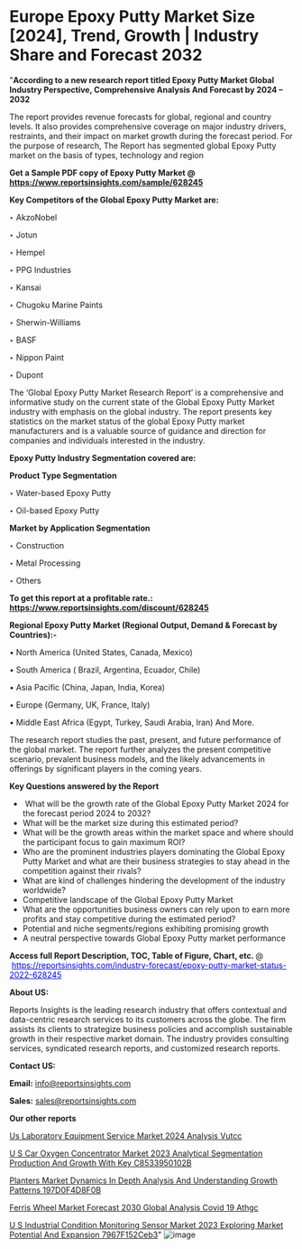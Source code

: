 # Europe Epoxy Putty Market Size [2024], Trend, Growth | Industry Share and Forecast 2032

"<strong>According to a new research report titled Epoxy Putty Market Global Industry Perspective, Comprehensive Analysis And Forecast by 2024 – 2032</strong>

The report provides revenue forecasts for global, regional and country levels. It also provides comprehensive coverage on major industry drivers, restraints, and their impact on market growth during the forecast period. For the purpose of research, The Report has segmented global Epoxy Putty market on the basis of types, technology and region

<strong>Get a Sample PDF copy of Epoxy Putty Market </strong><strong>@<a href=https://www.reportsinsights.com/sample/628245 style=color:#0000ff;> https://www.reportsinsights.com/sample/628245</a></strong></font>

<strong>Key Competitors of the Global Epoxy Putty Market are:</strong>

‣ AkzoNobel

‣ Jotun

‣ Hempel

‣ PPG Industries

‣ Kansai

‣ Chugoku Marine Paints

‣ Sherwin-Williams

‣ BASF

‣ Nippon Paint

‣ Dupont

The ‘Global Epoxy Putty Market Research Report’ is a comprehensive and informative study on the current state of the Global Epoxy Putty Market industry with emphasis on the global industry. The report presents key statistics on the market status of the global Epoxy Putty market manufacturers and is a valuable source of guidance and direction for companies and individuals interested in the industry.

<strong>Epoxy Putty Industry Segmentation covered are:</strong>

<strong>Product Type Segmentation</strong>

‣    Water-based Epoxy Putty

‣ Oil-based Epoxy Putty

<strong>Market by Application Segmentation</strong>

‣   Construction

‣ Metal Processing

‣ Others

<strong>To get this report at a profitable rate.: <a href=https://www.reportsinsights.com/discount/628245 style=color:#0000ff;>https://www.reportsinsights.com/discount/628245</a></strong></font>

<strong>Regional Epoxy Putty Market (Regional Output, Demand &amp; Forecast by Countries):-</strong>

• North America (United States, Canada, Mexico)

• South America ( Brazil, Argentina, Ecuador, Chile)

• Asia Pacific (China, Japan, India, Korea)

• Europe (Germany, UK, France, Italy)

• Middle East Africa (Egypt, Turkey, Saudi Arabia, Iran) And More.

The research report studies the past, present, and future performance of the global market. The report further analyzes the present competitive scenario, prevalent business models, and the likely advancements in offerings by significant players in the coming years.

<strong>Key Questions answered by the Report</strong>
<ul>
  <li> What will be the growth rate of the Global Epoxy Putty Market 2024 for the forecast period 2024 to 2032?</li>
  <li>What will be the market size during this estimated period?</li>
  <li>What will be the growth areas within the market space and where should the participant focus to gain maximum ROI?</li>
  <li>Who are the prominent industries players dominating the Global Epoxy Putty Market and what are their business strategies to stay ahead in the competition against their rivals?</li>
  <li>What are kind of challenges hindering the development of the industry worldwide?</li>
  <li>Competitive landscape of the Global Epoxy Putty Market</li>
  <li>What are the opportunities business owners can rely upon to earn more profits and stay competitive during the estimated period?</li>
  <li>Potential and niche segments/regions exhibiting promising growth</li>
  <li>A neutral perspective towards Global Epoxy Putty market performance</li>
</ul>
<strong>Access full Report Description, TOC, Table of Figure, Chart, etc. </strong>@  <a href=https://reportsinsights.com/industry-forecast/epoxy-putty-market-status-2022-628245 style=color:#0000ff;>https://reportsinsights.com/industry-forecast/epoxy-putty-market-status-2022-628245</a></font>

<strong><strong>About US</strong>:</strong>

Reports Insights is the leading research industry that offers contextual and data-centric research services to its customers across the globe. The firm assists its clients to strategize business policies and accomplish sustainable growth in their respective market domain. The industry provides consulting services, syndicated research reports, and customized research reports.

<strong>Contact US:</strong>

<p class=""""><b>Email:</b> <a href=mailto:info@reportsinsights.com>info@reportsinsights.com</a></p>
<p class=""""><b>Sales:</b> <a href=mailto:sales@reportsinsights.com>sales@reportsinsights.com</a></p>

<strong>Our other reports</strong>

<a href=https://www.linkedin.com/pulse/us-laboratory-equipment-service-market-2024-analysis-vutcc/>Us Laboratory Equipment Service Market 2024 Analysis Vutcc</a>

<a href=https://medium.com/@yadavahaan91/u-s-car-oxygen-concentrator-market-2023-analytical-segmentation-production-and-growth-with-key-c8533950102b>U S Car Oxygen Concentrator Market 2023 Analytical Segmentation Production And Growth With Key C8533950102B</a>

<a href=https://medium.com/@aanandimane055/planters-market-dynamics-in-depth-analysis-and-understanding-growth-patterns-197d0f4d8f0b>Planters Market Dynamics In Depth Analysis And Understanding Growth Patterns 197D0F4D8F0B</a>

<a href=https://www.linkedin.com/pulse/ferris-wheel-market-forecast-2030-global-analysis-covid-19-athgc/>Ferris Wheel Market Forecast 2030 Global Analysis Covid 19 Athgc</a>

<a href=https://medium.com/@yadavahaan91/u-s-industrial-condition-monitoring-sensor-market-2023-exploring-market-potential-and-expansion-7967f152ceb3>U S Industrial Condition Monitoring Sensor Market 2023 Exploring Market Potential And Expansion 7967F152Ceb3</a>"
![image](https://github.com/Reportsinsights123/RIgrowth/assets/158415881/91238ef9-1190-48fe-9683-4a8b6e3e7f54)
